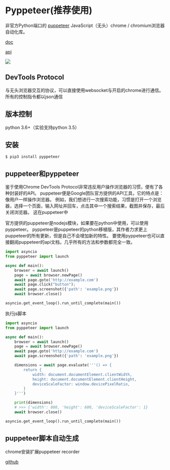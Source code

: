 # Pyppeteer(推荐使用)
非官方Python端口的 [puppeteer](https://github.com/GoogleChrome/puppeteer) JavaScript（无头）chrome / chromium浏览器自动化库。

[doc](https://miyakogi.github.io/pyppeteer/reference.html)

[api](https://pptr.dev)

![](https://user-images.githubusercontent.com/746130/40333229-5df5480c-5d0c-11e8-83cb-c3e371de7374.png)

## DevTools Protocol
与无头浏览器交互的协议，可以直接使用websocket与开启的chrome进行通信。 所有的控制指令都以json通信

## 版本控制
python 3.6+（实验支持python 3.5）

## 安装
```shell
$ pip3 install pyppeteer
```

## puppeteer和pyppeteer
鉴于使用Chrome DevTools Protocol非常违反用户操作浏览器的习惯，便有了各种封装好的API。 puppeteer便是Google团队官方提供的API工具，它的特点是：像用户一样操作浏览器。 例如，我们想进行一次搜索功能，习惯是打开一个浏览器，选择一个页面，输入网址并回车，点击其中一个搜索结果，截图并保存，最后关闭浏览器。 这在puppeteer中

官方提供的puppeteer是nodejs模块，如果要在python中使用，可以使用pyppeteer。 pyppeteer是puppeteer的python移植版，其作者力求更上puppeteer的所有更新，但是自己不会增加新的特性。 要使用pyppeteer也可以直接翻阅puppeteer的api文档，几乎所有的方法和参数都完全一致。 

```python
import asyncio
from pyppeteer import launch

async def main():
    browser = await launch()
    page = await browser.newPage()
    await page.goto('http://example.com')
    await page.click("button");
    await page.screenshot({'path': 'example.png'})
    await browser.close()

asyncio.get_event_loop().run_until_complete(main())
```

执行js脚本
```python
import asyncio
from pyppeteer import launch

async def main():
    browser = await launch()
    page = await browser.newPage()
    await page.goto('http://example.com')
    await page.screenshot({'path': 'example.png'})

    dimensions = await page.evaluate('''() => {
        return {
            width: document.documentElement.clientWidth,
            height: document.documentElement.clientHeight,
            deviceScaleFactor: window.devicePixelRatio,
        }
    }''')

    print(dimensions)
    # >>> {'width': 800, 'height': 600, 'deviceScaleFactor': 1}
    await browser.close()

asyncio.get_event_loop().run_until_complete(main())
```

## puppeteer脚本自动生成
chrome安装扩展puppeteer recorder

[github](https://github.com/checkly/puppeteer-recorder)